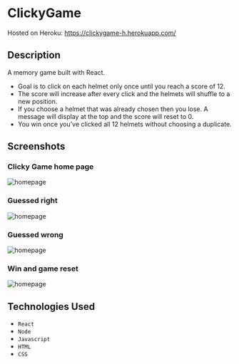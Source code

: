 # ClickyGame

Hosted on Heroku: https://clickygame-h.herokuapp.com/

## Description

A memory game built with React.

* Goal is to click on each helmet only once until you reach a score of 12.
* The score will increase after every click and the helmets will shuffle to a new position.
* If you choose a helmet that was already chosen then you lose. A message will display at the top and the score will reset to 0. 
* You win once you've clicked all 12 helmets without choosing a duplicate.

## Screenshots

### Clicky Game home page
![homepage](public/assets/Screenshot1.png)

### Guessed right
![homepage](public/assets/Screenshot2.png)

### Guessed wrong
![homepage](public/assets/Screenshot4.png)

### Win and game reset
![homepage](public/assets/Screenshot3.png)

## Technologies Used

* `React`
* `Node`
* `Javascript`
* `HTML`
* `CSS`

